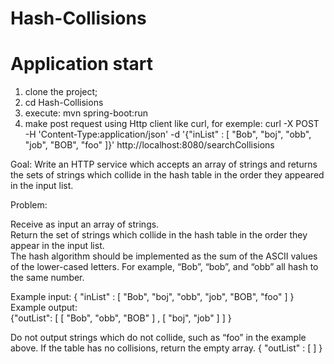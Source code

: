 # Hash-Collisions
# Application start
  1. clone the project;
  2. cd Hash-Collisions
  3. execute: mvn spring-boot:run
  4. make post request using Http client like curl,
  for exemple: curl -X POST -H 'Content-Type:application/json' -d '{"inList" : [ "Bob", "boj", "obb", "job", "BOB", "foo" ]}' http://localhost:8080/searchCollisions
  
Goal:
Write an HTTP service which accepts an array of strings and returns the sets of strings which collide in the hash table in the order they appeared in the input list.

Problem: 

Receive as input an array of strings.  
Return the set of strings which collide in the hash table in the order they appear in the input list.  
The hash algorithm should be implemented as the sum of the ASCII values of the lower-cased letters.  For example, “Bob”, “bob”, and “obb” all hash to the same number.

Example input: 
{ "inList" : [ "Bob", "boj", "obb", "job", "BOB", "foo" ] }  
Example output: 	
{"outList": [   [ "Bob", "obb", "BOB" ] ,   [ "boj", "job" ]    ]   }

Do not output strings which do not collide, such as “foo” in the example above.  If the table has no collisions, return the empty array.  { "outList" : [ ] }
